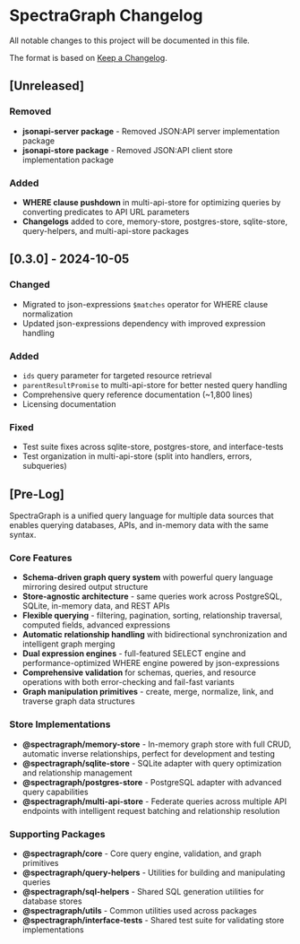 # SpectraGraph Changelog

All notable changes to this project will be documented in this file.

The format is based on [Keep a Changelog](https://keepachangelog.com/en/1.0.0/).

## [Unreleased]

### Removed

- **jsonapi-server package** - Removed JSON:API server implementation package
- **jsonapi-store package** - Removed JSON:API client store implementation package

### Added

- **WHERE clause pushdown** in multi-api-store for optimizing queries by converting predicates to API URL parameters
- **Changelogs** added to core, memory-store, postgres-store, sqlite-store, query-helpers, and multi-api-store packages

## [0.3.0] - 2024-10-05

### Changed

- Migrated to json-expressions `$matches` operator for WHERE clause normalization
- Updated json-expressions dependency with improved expression handling

### Added

- `ids` query parameter for targeted resource retrieval
- `parentResultPromise` to multi-api-store for better nested query handling
- Comprehensive query reference documentation (~1,800 lines)
- Licensing documentation

### Fixed

- Test suite fixes across sqlite-store, postgres-store, and interface-tests
- Test organization in multi-api-store (split into handlers, errors, subqueries)

## [Pre-Log]

SpectraGraph is a unified query language for multiple data sources that enables querying databases, APIs, and in-memory data with the same syntax.

### Core Features

- **Schema-driven graph query system** with powerful query language mirroring desired output structure
- **Store-agnostic architecture** - same queries work across PostgreSQL, SQLite, in-memory data, and REST APIs
- **Flexible querying** - filtering, pagination, sorting, relationship traversal, computed fields, advanced expressions
- **Automatic relationship handling** with bidirectional synchronization and intelligent graph merging
- **Dual expression engines** - full-featured SELECT engine and performance-optimized WHERE engine powered by json-expressions
- **Comprehensive validation** for schemas, queries, and resource operations with both error-checking and fail-fast variants
- **Graph manipulation primitives** - create, merge, normalize, link, and traverse graph data structures

### Store Implementations

- **@spectragraph/memory-store** - In-memory graph store with full CRUD, automatic inverse relationships, perfect for development and testing
- **@spectragraph/sqlite-store** - SQLite adapter with query optimization and relationship management
- **@spectragraph/postgres-store** - PostgreSQL adapter with advanced query capabilities
- **@spectragraph/multi-api-store** - Federate queries across multiple API endpoints with intelligent request batching and relationship resolution

### Supporting Packages

- **@spectragraph/core** - Core query engine, validation, and graph primitives
- **@spectragraph/query-helpers** - Utilities for building and manipulating queries
- **@spectragraph/sql-helpers** - Shared SQL generation utilities for database stores
- **@spectragraph/utils** - Common utilities used across packages
- **@spectragraph/interface-tests** - Shared test suite for validating store implementations
